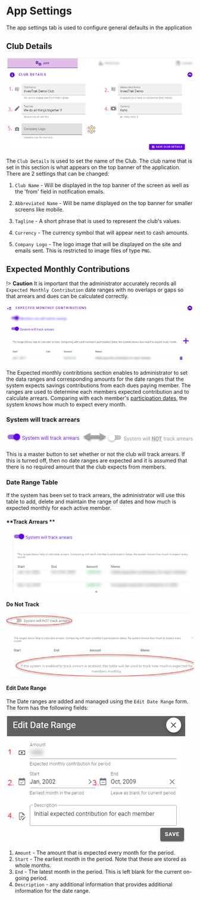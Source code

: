 
# App Settings
The app settings tab is used to configure general defaults in the application

## Club Details
![alt text](../images/11.2_Club_details.png ":size=400 System Settings menu")

The `Club Details` is used to set  the name of the Club. The club name that is set in this section is what appears on the top banner of the application. There are 2 settings that can be changed:

1. `Club Name` - Will be displayed in the top banner of the screen as well as the 'from' field in notification emails.

1. `Abbreviated Name` - Will be name displayed on the top banner for smaller screens like mobile.

1. `Tagline` - A short phrase that is used to represent the club's values.

1. `Currency` - The currency symbol that will appear next to cash amounts.

1. `Company Logo` - The logo image that will be displayed on the site and emails sent. This is restricted to image files of type `PNG`.

## Expected Monthly Contributions

!> **Caution** It is important that the administrator accurately records all `Expected Monthly Contribution` date ranges with no overlaps or gaps so that arrears and dues can be calculated correctly.

![alt text](../images/11.3_Expected_monthly.png ":size=400 Expected monthly payments")


The Expected monthly contribtions section enables to administrator to set  the data ranges and corresponding amounts for the date ranges that the system expects savings contributions from each dues paying member. The ranges are used to determine each members expected contribution and to calculate arrears. Comparing with each member's [participation dates](member-accounts.md?id=participation-dates), the system knows how much to expect every month.

### System will track arrears 
![alt text](../images/11.2.2_Track_Arrears_Button.png ":size=400 Track Arrears Button")

This is a master button to set whether or not the club will track arrears. If this is turned off, then no date ranges are expected and it is assumed that there is no required amount that the club expects from members.

### Date Range Table

If the system has been set to track arrears, the administrator will use this table to add, delete and maintain the range of dates and how much is expected monthly for each active member.

<!-- tabs:start -->
#### **Track Arrears **
![alt text](../images/11.3.1_Date_Range_Table.png ":size=400 Date Range track arrears")

#### **Do Not Track**
![alt text](../images/11.3.2_Date_Range_Table_do_not_track.png ":size=400 Date Range do not track arrears")

<!-- tabs:end -->

#### Edit Date Range
The Date ranges are added and managed using the `Edit Date Range` form. The form has the following fields: 

![alt text](../images/11.3_Edit_Date_Range.png ":size=400 Edit Date Ranges")

1. `Amount` - The amount that is expected every month for the period.
1. `Start` - The earliest month in the period. Note that these are stored as whole months.
1. `End` - The latest month in the period. This is left blank for the current on-going period.
1. `Description` - any additional information that provides additional information for the date range.
